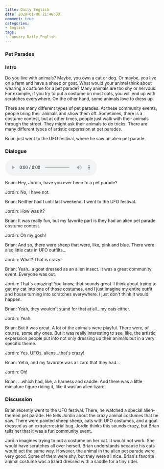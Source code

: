 ```yaml
---
title: Daily English
date: 2020-01-06 21:46:00
comment: true
categories:
- English
tags:
- January Daily English
---
```


### Pet Parades

### Intro
Do you live with animals? Maybe, you own a cat or dog. Or maybe, you live on a farm and have a sheep or goat. What would your animal think about wearing a costume for a pet parade? Many animals are too shy or nervous. For example, if you try to put a costume on most cats, you will end up with scratches everywhere. On the other hand, some animals love to dress up.

There are many different types of pet parades. At these community events, people bring their animals and show them off. Sometimes, there is a costume contest, but at other times, people just walk with their animals through the street. They might ask their animals to do tricks. There are many different types of artistic experssion at pet parades.

Brian just went to the UFO festival, where he saw an alien pet parade.

### Dialogue
<audio controls>
  <source src="https://audio.englishbaby.com/standard_lesson/dialog_audio/0000/0000/0007/7338_1482186735_258145.mp3" />
</audio>

Brian: Hey, Jordin, have you ever been to a pet parade?

Jordin: No, I have not.

Brian: Neither had I until last weekend. I went to the UFO festival.

Jordin: How was it?

Brian: It was really fun, but my favorite part is they had an alien pet parade costume contest.

Jordin: Oh my gosh!

Brian: And so, there were sheep that were, like, pink and blue. There were also little cats in UFO outfilts...

Jordin: What? That is crazy!

Brian: Yeah...a goat dressed as an alien insect. It was a great community event. Everyone was out.

Jordin: That's amazing! You know, that sounds great. I think about trying to get my cat into one of those costumes, and I just imagine my entire outfit and house turning into scratches everywhere. I just don't think it would happen.

Brian: Yeah, they wouldn't stand for that at all...my cats either.

Jordin: Yeah.

Brian: But it was great. A lot of the animals were playful. There were, of course, some shy ones. But it was really interesting to see, like, the artistic experssion people put into not only dressing up their animals but in a very specific theme.

Jordin: Yes, UFOs, aliens...that's crazy!

Brian: Yeha, and my favorote was a lizard that they had...

Jordin: Oh!

Brian: ...which had, like, a harness and saddle. And there was a little miniature figure riding it, like it was an alien lizard.

### Discussion
Brian recently went to the UFO festival. There, he watched a special alien-themed pet parade. He tells Jordin about the crazy animal costumes that he saw. There were painted sheep sheep, cats with UFO costumes, and a goat dressed as an extraterrestrial bug. Jordin thinks this sounds crazy, but Brian tells her that it was a fun community event.

Jordin imagines trying to put a costume on her cat. It would not work. She would have scratches all over herself. Brian understands because his cats would act the same way. However, the animal in the alien pet parade were very good. Some of them were shy, but they were all nice. Brian's favorite animal costume was a lizard dressed with a saddle for a tiny rider.